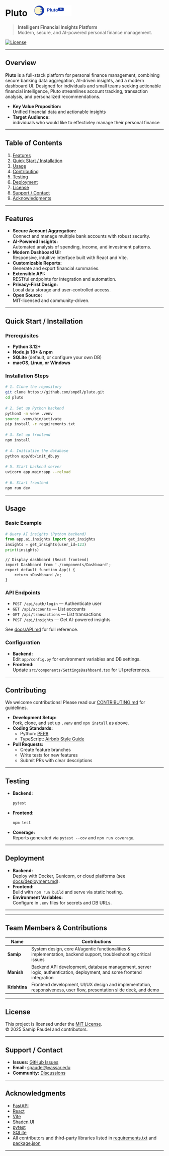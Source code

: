 # Pluto &nbsp; <img src="public/pluto-logo.svg" alt="Pluto Logo" height="36">

> **Intelligent Financial Insights Platform**  
> Modern, secure, and AI-powered personal finance management.

[![License](https://img.shields.io/github/license/smpdl/pluto)](LICENSE)


---

## Overview

**Pluto** is a full-stack platform for personal finance management, combining secure banking data aggregation, AI-driven insights, and a modern dashboard UI. Designed for individuals and small teams seeking actionable financial intelligence, Pluto streamlines account tracking, transaction analysis, and personalized recommendations.

- **Key Value Proposition:**  
	Unified financial data and actionable insights
- **Target Audience:**  
	individuals who would like to effectivley manage their personal finance

---

## Table of Contents

1. [Features](#features)
2. [Quick Start / Installation](#quick-start--installation)
3. [Usage](#usage)
4. [Contributing](#contributing)
5. [Testing](#testing)
6. [Deployment](#deployment)
7. [License](#license)
8. [Support / Contact](#support--contact)
9. [Acknowledgments](#acknowledgments)

---

## Features

- **Secure Account Aggregation:**  
	Connect and manage multiple bank accounts with robust security.
- **AI-Powered Insights:**  
	Automated analysis of spending, income, and investment patterns.
- **Modern Dashboard UI:**  
	Responsive, intuitive interface built with React and Vite.
- **Customizable Reports:**  
	Generate and export financial summaries.
- **Extensible API:**  
	RESTful endpoints for integration and automation.
- **Privacy-First Design:**  
	Local data storage and user-controlled access.
- **Open Source:**  
	MIT-licensed and community-driven.

---

## Quick Start / Installation

### Prerequisites

- **Python 3.12+**
- **Node.js 18+ & npm**
- **SQLite** (default, or configure your own DB)
- **macOS, Linux, or Windows**

### Installation Steps

```sh
# 1. Clone the repository
git clone https://github.com/smpdl/pluto.git
cd pluto

# 2. Set up Python backend
python3 -m venv .venv
source .venv/bin/activate
pip install -r requirements.txt

# 3. Set up frontend
npm install

# 4. Initialize the database
python app/db/init_db.py

# 5. Start backend server
uvicorn app.main:app --reload

# 6. Start frontend
npm run dev
```

---

## Usage

### Basic Example

```python
# Query AI insights (Python backend)
from app.ai.insights import get_insights
insights = get_insights(user_id=123)
print(insights)
```

```tsx
// Display dashboard (React frontend)
import Dashboard from './components/Dashboard';
export default function App() {
	return <Dashboard />;
}
```

### API Endpoints

- `POST /api/auth/login` — Authenticate user
- `GET /api/accounts` — List accounts
- `GET /api/transactions` — List transactions
- `POST /api/insights` — Get AI-powered insights

See [docs/API.md](docs/API.md) for full reference.

### Configuration

- **Backend:**  
	Edit `app/config.py` for environment variables and DB settings.
- **Frontend:**  
	Update `src/components/SettingsDashboard.tsx` for UI preferences.

---

## Contributing

We welcome contributions! Please read our [CONTRIBUTING.md](docs/CONTRIBUTING.md) for guidelines.

- **Development Setup:**  
	Fork, clone, and set up `.venv` and `npm install` as above.
- **Coding Standards:**  
	- Python: [PEP8](https://peps.python.org/pep-0008/)
	- TypeScript: [Airbnb Style Guide](https://github.com/airbnb/javascript)
- **Pull Requests:**  
	- Create feature branches
	- Write tests for new features
	- Submit PRs with clear descriptions

---

## Testing

- **Backend:**  
	```sh
	pytest
	```
- **Frontend:**  
	```sh
	npm test
	```
- **Coverage:**  
	Reports generated via `pytest --cov` and `npm run coverage`.


---

## Deployment

- **Backend:**  
	Deploy with Docker, Gunicorn, or cloud platforms (see [docs/deployment.md](docs/deployment.md)).
- **Frontend:**  
	Build with `npm run build` and serve via static hosting.
- **Environment Variables:**  
	Configure in `.env` files for secrets and DB URLs.

---

---
## Team Members & Contributions

| Name       | Contributions                                                                 |
|------------|-------------------------------------------------------------------------------|
| **Samip**      | System design, core AI/agentic functionalities & implementation, backend support, troubleshooting critical issues |
| **Manish**     | Backend API development, database management, server logic, authentication, deployment, and some frontend integration |
| **Krishtina**  | Frontend development, UI/UX design and implementation, responsiveness, user flow, presentation slide deck, and demo |

---

## License

This project is licensed under the [MIT License](LICENSE).  
© 2025 Samip Paudel and contributors.

---

## Support / Contact

- **Issues:** [GitHub Issues](https://github.com/smpdl/pluto/issues)
- **Email:** spaudel@vassar.edu
- **Community:** [Discussions](https://github.com/smpdl/pluto/discussions)

---

## Acknowledgments

- [FastAPI](https://fastapi.tiangolo.com/)
- [React](https://react.dev/)
- [Vite](https://vitejs.dev/)
- [Shadcn UI](https://ui.shadcn.com/)
- [pytest](https://pytest.org/)
- [SQLite](https://sqlite.org/)
- All contributors and third-party libraries listed in [requirements.txt](requirements.txt) and [package.json](package.json)

---
